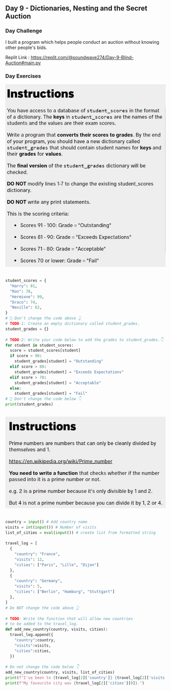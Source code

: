 ## Day 9 - Dictionaries, Nesting and the Secret Auction

### Day Challenge

I built a program which helps people conduct an auction without knowing other people's bids.

Replit Link : https://replit.com/@soundwave274/Day-9-Blind-Auction#main.py

### Day Exercises

<img src="/Day-09/9-1.jpeg">

```python

student_scores = {
  "Harry": 81,
  "Ron": 78,
  "Hermione": 99, 
  "Draco": 74,
  "Neville": 62,
}
# 🚨 Don't change the code above 👆
# TODO-1: Create an empty dictionary called student_grades.
student_grades = {}

# TODO-2: Write your code below to add the grades to student_grades.👇
for student in student_scores:
  score = student_scores[student]
  if score > 90:
    student_grades[student] = "Outstanding"
  elif score > 80:
    student_grades[student] = "Exceeds Expectations"
  elif score > 70:
    student_grades[student] = "Acceptable"
  else:
    student_grades[student] = "Fail"
# 🚨 Don't change the code below 👇
print(student_grades)



```

<img src="/Day-08/8-2.jpeg">

```python

country = input() # Add country name
visits = int(input()) # Number of visits
list_of_cities = eval(input()) # create list from formatted string

travel_log = [
  {
    "country": "France",
    "visits": 12,
    "cities": ["Paris", "Lille", "Dijon"]
  },
  {
    "country": "Germany",
    "visits": 5,
    "cities": ["Berlin", "Hamburg", "Stuttgart"]
  },
]
# Do NOT change the code above 👆

# TODO: Write the function that will allow new countries
# to be added to the travel_log. 
def add_new_country(country, visits, cities):
  travel_log.append({
    "country":country,
    "visits":visits,
    "cities":cities,
  })

# Do not change the code below 👇
add_new_country(country, visits, list_of_cities)
print(f"I've been to {travel_log[2]['country']} {travel_log[2]['visits']} times.")
print(f"My favourite city was {travel_log[2]['cities'][0]}.")



```

